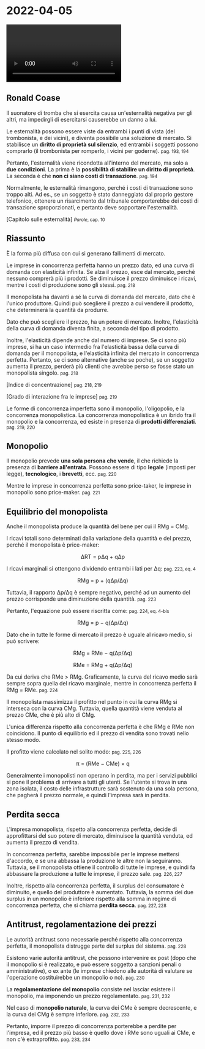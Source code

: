 # 2022-04-05

<video data-date="2022-04-05" data-type="lezione"></video>

## Ronald Coase

Il suonatore di tromba che si esercita causa un'esternalità negativa per gli altri, ma impedirgli di esercitarsi causerebbe un danno a lui.

Le esternalità possono essere viste da entrambi i punti di vista (del trombonista, e dei vicini), e diventa possibile una soluzione di mercato.
Si stabilisce un **diritto di proprietà sul silenzio**, ed entrambi i soggetti possono comprarlo (il trombonista per romperlo, i vicini per goderne).
<small>pag. 193, 194</small>

Pertanto, l'esternalità viene ricondotta all'interno del mercato, ma solo a **due condizioni**.
La prima è la **possibilità di stabilire un diritto di proprietà**.
La seconda è che **non ci siano costi di transazione**.
<small>pag. 194</small>

Normalmente, le esternalità rimangono, perché i costi di transazione sono troppo alti.
Ad es., se un soggetto è stato danneggiato dal proprio gestore telefonico, ottenere un risarcimento dal tribunale comporterebbe dei costi di transazione sproporzionati, e pertanto deve sopportare l'esternalità.

[Capitolo sulle esternalità]
<small>*Parole*, cap. 10</small>

## Riassunto

È la forma più diffusa con cui si generano fallimenti di mercato.

Le imprese in concorrenza perfetta hanno un prezzo dato, ed una curva di domanda con elasticità infinita.
Se alza il prezzo, esce dal mercato, perché nessuno comprerà più i prodotti.
Se diminuisce il prezzo diminuisce i ricavi, mentre i costi di produzione sono gli stessi.
<small>pag. 218</small>

Il monopolista ha davanti a sé la curva di domanda del mercato, dato che è l'unico produttore.
Quindi può scegliere il prezzo a cui vendere il prodotto, che determinerà la quantità da produrre.

Dato che può scegliere il prezzo, ha un potere di mercato.
Inoltre, l'elasticità della curva di domanda diventa finita, a seconda del tipo di prodotto.

Inoltre, l'elasticità dipende anche dal numero di imprese.
Se ci sono più imprese, si ha un caso intermedio fra l'elasticità bassa della curva di domanda per il monopolista, e l'elasticità infinita del mercato in concorrenza perfetta.
Pertanto, se ci sono alternative (anche se poche), se un soggetto aumenta il prezzo, perderà più clienti che avrebbe perso se fosse stato un monopolista singolo.
<small>pag. 218</small>

[Indice di concentrazione]
<small>pag. 218, 219</small>

[Grado di interazione fra le imprese]
<small>pag. 219</small>

Le forme di concorrenza imperfetta sono il monopolio, l'oligopolio, e la concorrenza monopolistica.
La concorrenza monopolistica è un ibrido fra il monopolio e la concorrenza, ed esiste in presenza di **prodotti differenziati**.
<small>pag. 219, 220</small>

## Monopolio

Il monopolio prevede **una sola persona che vende**, il che richiede la presenza di **barriere all'entrata**.
Possono essere di tipo **legale** (imposti per legge), **tecnologico**, i **brevetti**, ecc.
<small>pag. 220</small>

Mentre le imprese in concorrenza perfetta sono price-taker, le imprese in monopolio sono price-maker.
<small>pag. 221</small>

## Equilibrio del monopolista

Anche il monopolista produce la quantità del bene per cui il RMg &equals; CMg.

I ricavi totali sono determinati dalla variazione della quantità e del prezzo, perché il monopolista è price-maker:

<center>
&Delta;RT &equals; p&Delta;q &plus; q&Delta;p
</center>

I ricavi marginali si ottengono dividendo entrambi i lati per &Delta;q:
<small>pag. 223, eq. 4</small>

<center>
RMg &equals; p &plus; (q&Delta;p/&Delta;q)
</center>

Tuttavia, il rapporto &Delta;p/&Delta;q è sempre negativo, perché ad un aumento del prezzo corrisponde una diminuzione della quantità.
<small>pag. 223</small>

Pertanto, l'equazione può essere riscritta come:
<small>pag. 224, eq. 4-bis</small>

<center>
RMg &equals; p &minus; q(&Delta;p/&Delta;q)
</center>

Dato che in tutte le forme di mercato il prezzo è uguale al ricavo medio, si può scrivere:

<center>
RMg &equals; RMe &minus; q(&Delta;p/&Delta;q)

RMe &equals; RMg &plus; q(&Delta;p/&Delta;q)
</center>

Da cui deriva che RMe &gt; RMg. Graficamente, la curva del ricavo medio sarà sempre sopra quella del ricavo marginale, mentre in concorrenza perfetta il RMg &equals; RMe.
<small>pag. 224</small>

Il monopolista massimizza il profitto nel punto in cui la curva RMg si interseca con la curva CMg. Tuttavia, quella quantità viene venduta al prezzo CMe, che è più alto di CMg.

L'unica differenza rispetto alla concorrenza perfetta è che RMg e RMe non coincidono. Il punto di equilibrio ed il prezzo di vendita sono trovati nello stesso modo.

Il profitto viene calcolato nel solito modo:
<small>pag. 225, 226</small>

<center>
&pi; &equals; (RMe &minus; CMe) &times; q
</center>

Generalmente i monopolisti non operano in perdita, ma per i servizi pubblici si pone il problema di arrivare a tutti gli utenti.
Se l'utente si trova in una zona isolata, il costo delle infrastrutture sarà sostenuto da una sola persona, che pagherà il prezzo normale, e quindi l'impresa sarà in perdita.

## Perdita secca

L'impresa monopolista, rispetto alla concorrenza perfetta, decide di approfittarsi del suo potere di mercato, diminuisce la quantità venduta, ed aumenta il prezzo di vendita.

In concorrenza perfetta, sarebbe impossibile per le imprese mettersi d'accordo, e se una abbassa la produzione le altre non la seguiranno.
Tuttavia, se il monopolista ottiene il controllo di tutte le imprese, e quindi fa abbassare la produzione a tutte le imprese, il prezzo sale.
<small>pag. 226, 227</small>

Inoltre, rispetto alla concorrenza perfetta, il surplus del consumatore è diminuito, e quello del produttore è aumentato.
Tuttavia, la somma dei due surplus in un monopolio è inferiore rispetto alla somma in regime di concorrenza perfetta, che si chiama **perdita secca**.
<small>pag. 227, 228</small>

## Antitrust, regolamentazione dei prezzi

Le autorità antitrust sono necessarie perché rispetto alla concorrenza perfetta, il monopolista distrugge parte del surplus del sistema.
<small>pag. 228</small>

Esistono varie autorità antitrust, che possono intervenire ex post (dopo che il monopolio si è realizzato, e può essere soggetto a sanzioni penali o amministrative), o ex ante (le imprese chiedono alle autorità di valutare se l'operazione costituirebbe un monopolio o no).
<small>pag. 230</small>

La **regolamentazione del monopolio** consiste nel lasciar esistere il monopolio, ma imponendo un prezzo regolamentato.
<small>pag. 231, 232</small>

Nel caso di **monopolio naturale**, la curva dei CMe è sempre decrescente, e la curva dei CMg è sempre inferiore.
<small>pag. 232, 233</small>

Pertanto, imporre il prezzo di concorrenza porterebbe a perdite per l'impresa, ed il prezzo più basso è quello dove i RMe sono uguali ai CMe, e non c'è extraprofitto.
<small>pag. 233, 234</small>

<!--
vim: spell:spelllang=it
-->
